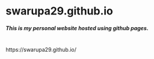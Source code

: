 # swarupa29.github.io
<h5>This is my personal website hosted using github pages.</h5></br>
https://swarupa29.github.io/
